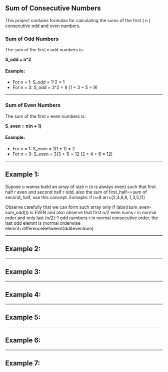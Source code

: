 
## Sum of Consecutive Numbers

This project contains formulas for calculating the sums of the first \( n \) consecutive odd and even numbers.

### Sum of Odd Numbers

The sum of the first `n` odd numbers is:

**S_odd = n^2**

#### Example:
- For n = 1: S_odd = 1^2 = 1
- For n = 3: S_odd = 3^2 = 9 (1 + 3 + 5 = 9)

---

### Sum of Even Numbers

The sum of the first `n` even numbers is:

**S_even = n(n + 1)**

#### Example:
- For n = 1: S_even = 1(1 + 1) = 2
- For n = 3: S_even = 3(3 + 1) = 12 (2 + 4 + 6 = 12)

---

## Example 1:

Supose u wanna build an array of size n (n is always even) such that first half r even and second half r odd, also the sum of first_half==sum of second_half, use this concept.
Exmaple: if n=8
arr=[2,4,6,8,   1,3,5,11]

Observe carefully that we can form such array only if (abs((sum_even-sum_odd))) is EVEN and also observe that first n/2 even nums r in normal order and only last (n/2)-1 odd numbers r in normal consecutive order, the last odd elemnt is (normal orderwise elemnt+differenceBetweenOdd&evenSum)


---
## Example 2:


---
## Example 3:


---
## Example 4:



---
## Example 5:




---
## Example 6:




---
## Example 7: